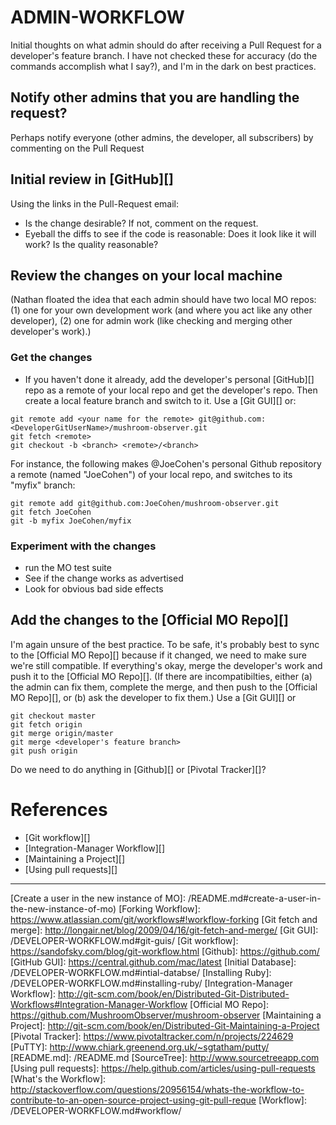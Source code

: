 # ADMIN-WORKFLOW #

Initial thoughts on what admin should do after receiving a Pull Request for a developer's feature branch.  I have not checked these for accuracy (do the commands accomplish what I say?), and I'm in the dark on best practices.

## Notify other admins that you are handling the request? ##
Perhaps notify everyone (other admins, the developer, all subscribers) by commenting on the Pull Request

## Initial review in [GitHub][] ##
Using the links in the Pull-Request email:
- Is the change desirable?  If not, comment on the request.
- Eyeball the diffs to see if the code is reasonable: Does it look like it will work? Is the quality reasonable?

## Review the changes on your local machine ##
(Nathan floated the idea that each admin should have two local MO repos:  (1) one for your own development work (and where you act like any other developer), (2) one for admin work (like checking and merging other developer's work).)

### Get the changes ###
- If you haven't done it already, add the developer's personal [GitHub][] repo as a remote of your local repo and get the developer's repo.  Then create a local feature branch and switch to it. Use a [Git GUI][] or:
```
git remote add <your name for the remote> git@github.com:<DeveloperGitUserName>/mushroom-observer.git
git fetch <remote> 
git checkout -b <branch> <remote>/<branch>
```
For instance, the following makes @JoeCohen's personal Github repository a remote (named "JoeCohen") of your local repo, and switches to its "myfix" branch:
```
git remote add git@github.com:JoeCohen/mushroom-observer.git
git fetch JoeCohen
git -b myfix JoeCohen/myfix
```
### Experiment with the changes ###

- run the MO test suite
- See if the change works as advertised
- Look for obvious bad side effects

## Add the changes to the [Official MO Repo][] ##
I'm again unsure of the best practice.  To be safe, it's probably best to  sync to the [Official MO Repo][] because if it changed, we need to make sure we're still compatible.  If everything's okay, merge the developer's work and push it to the [Official MO Repo][]. (If there are incompatibilties, either (a) the admin can fix them, complete the merge, and then push to the [Official MO Repo][], or (b) ask the developer to fix them.) Use a [Git GUI][] or 
```
git checkout master
git fetch origin
git merge origin/master
git merge <developer's feature branch>
git push origin
```
Do we need to do anything in [Github][] or [Pivotal Tracker][]?

# References #
- [Git workflow][]
- [Integration-Manager Workflow][]
- [Maintaining a Project][]
- [Using pull requests][]

- - -
[comment]: # (The following are link reference definitions)
[Create a user in the new instance of MO]: /README.md#create-a-user-in-the-new-instance-of-mo)
[Forking Workflow]: https://www.atlassian.com/git/workflows#!workflow-forking
[Git fetch and merge]: http://longair.net/blog/2009/04/16/git-fetch-and-merge/
[Git GUI]: /DEVELOPER-WORKFLOW.md#git-guis/
[Git workflow]: https://sandofsky.com/blog/git-workflow.html
[Github]: https://github.com/
[GitHub GUI]: https://central.github.com/mac/latest
[Initial Database]: /DEVELOPER-WORKFLOW.md#intial-databse/ 
[Installing Ruby]: /DEVELOPER-WORKFLOW.md#installing-ruby/ 
[Integration-Manager Workflow]: http://git-scm.com/book/en/Distributed-Git-Distributed-Workflows#Integration-Manager-Workflow
[Official MO Repo]: https://github.com/MushroomObserver/mushroom-observer
[Maintaining a Project]: http://git-scm.com/book/en/Distributed-Git-Maintaining-a-Project
[Pivotal Tracker]: https://www.pivotaltracker.com/n/projects/224629
[PuTTY]: http://www.chiark.greenend.org.uk/~sgtatham/putty/
[README.md]: /README.md
[SourceTree]: http://www.sourcetreeapp.com
[Using pull requests]: https://help.github.com/articles/using-pull-requests
[What's the Workflow]: http://stackoverflow.com/questions/20956154/whats-the-workflow-to-contribute-to-an-open-source-project-using-git-pull-reque
[Workflow]: /DEVELOPER-WORKFLOW.md#workflow/

  
